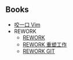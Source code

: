 ## Books
* [咬一口 Vim](http://www.swaroopch.com/notes/Vim_zh-cn)
* REWORK
    * [REWORK](http://37signals.com/rework/)
    * [REWORK 重塑工作](http://www.v2ex.com/rework)
    * [REWORK GIT](https://github.com/livid/rework)
